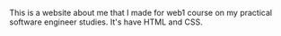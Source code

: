This is a website about me that I made for web1 course on my practical software engineer studies. 
It's have HTML and CSS.
